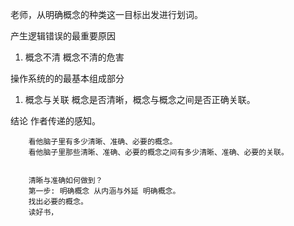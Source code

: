 



老师，从明确概念的种类这一目标出发进行划词。




产生逻辑错误的最重要原因

1. 概念不清
概念不清的危害


操作系统的的最基本组成部分

1. 概念与关联
概念是否清晰，概念与概念之间是否正确关联。


结论 作者传递的感知。



        看他脑子里有多少清晰、准确、必要的概念。
        看他脑子里那些清晰、准确、必要的概念之间有多少清晰、准确、必要的关联。
        
        
        清晰与准确如何做到？
        第一步: 明确概念 从内涵与外延 明确概念。
        找出必要的概念。
        读好书，